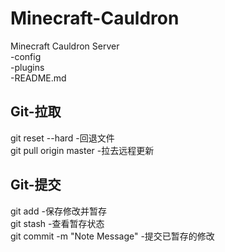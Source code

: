 # Minecraft-Cauldron
Minecraft Cauldron Server<br/>
-config<br/>
-plugins<br/>
-README.md

## Git-拉取
git reset --hard                -回退文件<br/>
git pull origin master          -拉去远程更新

## Git-提交
git add                         -保存修改并暂存<br/>
git stash                       -查看暂存状态<br/>
git commit -m "Note Message"    -提交已暂存的修改